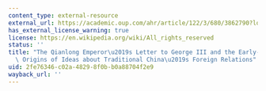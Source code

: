 ```yaml
---
content_type: external-resource
external_url: https://academic.oup.com/ahr/article/122/3/680/3862790?login=true
has_external_license_warning: true
license: https://en.wikipedia.org/wiki/All_rights_reserved
status: ''
title: "The Qianlong Emperor\u2019s Letter to George III and the Early-Twentieth-Century\
  \ Origins of Ideas about Traditional China\u2019s Foreign Relations"
uid: 2fe76346-c02a-4829-8f0b-b0a88704f2e9
wayback_url: ''
---
```

